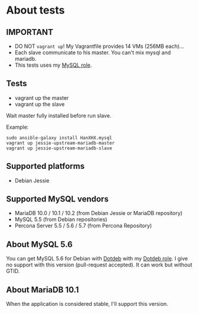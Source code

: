 About tests
===========

IMPORTANT
---------

- DO NOT `vagrant up`! My Vagrantfile provides 14 VMs (256MB each)...
- Each slave communicate to his master. You can't mix  mysql and mariadb.
- This tests uses my [MySQL role](https://github.com/HanXHX/ansible-mysql).

Tests
-----

- vagrant up the master
- vagrant up the slave

Wait master fully installed before run slave.

Example:

```
sudo ansible-galaxy install HanXHX.mysql
vagrant up jessie-upstream-mariadb-master
vagrant up jessie-upstream-mariadb-slave
```

Supported platforms
-------------------

- Debian Jessie

Supported MySQL vendors
-----------------------

- MariaDB 10.0 / 10.1 / 10.2 (from Debian Jessie or MariaDB repository)
- MySQL 5.5 (from Debian repositories)
- Percona Server 5.5 / 5.6 / 5.7 (from Percona Repository)

About MySQL 5.6
---------------

You can get MySQL 5.6 for Debian with [Dotdeb](https://www.dotdeb.org) with my [Dotdeb role](https://github.com/HanXHX/ansible-debian-dotdeb). I give no support with this version (pull-request accepted). It can work but without GTID.

About MariaDB 10.1
------------------

When the application is considered stable, I'll support this version.

